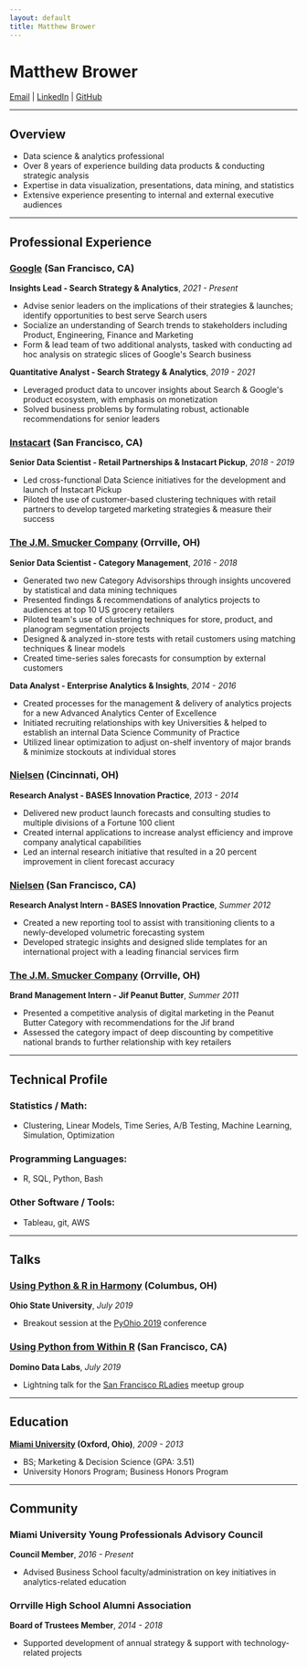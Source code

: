 ```yaml
---
layout: default
title: Matthew Brower
---
```

Matthew Brower
==================
<div id="webaddress">
<a href="mailto:matthew.a.brower@gmail.com">Email</a>
| <a href="https://www.linkedin.com/in/matthewabrower">LinkedIn</a>
| <a href="https://github.com/matthewbrower">GitHub</a>
</div>

---

## Overview
- Data science & analytics professional
- Over 8 years of experience building data products & conducting strategic analysis
- Expertise in data visualization, presentations, data mining, and statistics
- Extensive experience presenting to internal and external executive audiences

***

## Professional Experience

### [Google](https://www.google.com) (San Francisco, CA)
__Insights Lead - Search Strategy & Analytics__, _2021 - Present_
- Advise senior leaders on the implications of their strategies & launches; identify opportunities to best serve Search users
- Socialize an understanding of Search trends to stakeholders including Product, Engineering, Finance and Marketing
- Form & lead team of two additional analysts, tasked with conducting ad hoc analysis on strategic slices of Google's Search business

__Quantitative Analyst - Search Strategy & Analytics__, _2019 - 2021_
- Leveraged product data to uncover insights about Search & Google's product ecosystem, with emphasis on monetization
- Solved business problems by formulating robust, actionable recommendations for senior leaders

### [Instacart](https://www.instacart.com/) (San Francisco, CA)
__Senior Data Scientist - Retail Partnerships & Instacart Pickup__, _2018 - 2019_
- Led cross-functional Data Science initiatives for the development and launch of Instacart Pickup
- Piloted the use of customer-based clustering techniques with retail partners to develop targeted marketing strategies & measure their success

### [The J.M. Smucker Company](https://www.jmsmucker.com/) (Orrville, OH)
__Senior Data Scientist - Category Management__, _2016 - 2018_
- Generated two new Category Advisorships through insights uncovered by statistical and data mining techniques
- Presented findings & recommendations of analytics projects to audiences at top 10 US grocery retailers
- Piloted team's use of clustering techniques for store, product, and planogram segmentation projects
- Designed & analyzed in-store tests with retail customers using matching techniques & linear models
- Created time-series sales forecasts for consumption by external customers

__Data Analyst - Enterprise Analytics & Insights__, _2014 - 2016_
- Created processes for the management & delivery of analytics projects for a new Advanced Analytics Center of Excellence
- Initiated recruiting relationships with key Universities & helped to establish an internal Data Science Community of Practice
- Utilized linear optimization to adjust on-shelf inventory of major brands & minimize stockouts at individual stores

### [Nielsen](https://www.nielsen.com/us/en.html) (Cincinnati, OH)
__Research Analyst - BASES Innovation Practice__, _2013 - 2014_

- Delivered new product launch forecasts and consulting studies to multiple divisions of a Fortune 100 client
- Created internal applications to increase analyst efficiency and improve company analytical capabilities
- Led an internal research initiative that resulted in a 20 percent improvement in client forecast accuracy

### [Nielsen](https://www.nielsen.com/us/en.html) (San Francisco, CA)
__Research Analyst Intern - BASES Innovation Practice__, _Summer 2012_

- Created a new reporting tool to assist with transitioning clients to a newly-developed volumetric forecasting system
- Developed strategic insights and designed slide templates for an international project with a leading financial services firm

### [The J.M. Smucker Company](https://www.jmsmucker.com/) (Orrville, OH)
__Brand Management Intern - Jif Peanut Butter__, _Summer 2011_

- Presented a competitive analysis of digital marketing in the Peanut Butter Category with recommendations for the Jif brand
- Assessed the category impact of deep discounting by competitive national brands to further relationship with key retailers

___

## Technical Profile

### Statistics / Math:
- Clustering, Linear Models, Time Series, A/B Testing, Machine Learning, Simulation, Optimization

### Programming Languages:

- R, SQL, Python, Bash

### Other Software / Tools:

- Tableau, git, AWS

___

## Talks
### [Using Python & R in Harmony](https://github.com/MatthewBrower/pyohio_reticulate_rpy2) (Columbus, OH)
__Ohio State University__, _July 2019_
- Breakout session at the [PyOhio 2019](https://www.pyohio.org/2019/) conference

### [Using Python from Within R](https://github.com/MatthewBrower/rladies_july2019_talk) (San Francisco, CA)
__Domino Data Labs__, _July 2019_
- Lightning talk for the [San Francisco RLadies](https://www.meetup.com/rladies-san-francisco/) meetup group



___

## Education
__[Miami University](https://www.miami.miamioh.edu/) (Oxford, Ohio)__, _2009 - 2013_

- BS; Marketing & Decision Science (GPA: 3.51)
- University Honors Program; Business Honors Program

___

## Community

### Miami University Young Professionals Advisory Council
__Council Member__, _2016 - Present_

- Advised Business School faculty/administration on key initiatives in analytics-related education

### Orrville High School Alumni Association
__Board of Trustees Member__, _2014 - 2018_

- Supported development of annual strategy & support with technology-related projects

<!-- ### Footer

Last updated: August 2019 -->
